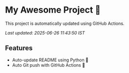 # My Awesome Project 🚀

This project is automatically updated using GitHub Actions.

_Last updated: 2025-06-26 11:43:50 IST_

## Features
- Auto-update README using Python 🐍
- Auto Git push with GitHub Actions 🤖
